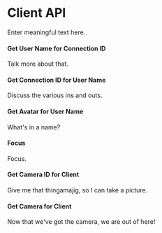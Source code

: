 # Client API

Enter meaningful text here.

#### **Get User Name for Connection ID**

Talk more about that.

#### **Get Connection ID for User Name**

Discuss the various ins and outs.

#### **Get Avatar for User Name**

What's in a name?

#### **Focus**

Focus.

#### **Get Camera ID for Client**

Give me that thingamajig, so I can take a picture.

#### **Get Camera for Client**

Now that we've got the camera, we are out of here!